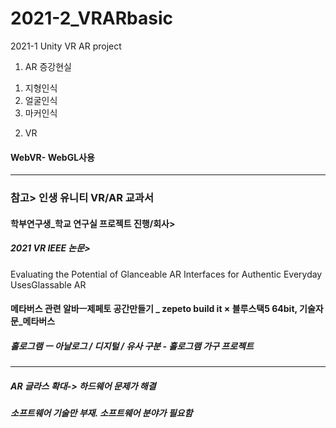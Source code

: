 # 2021-2_VRARbasic
2021-1 Unity VR AR project

1. AR 증강현실
1) 지형인식
2) 얼굴인식
3) 마커인식


2. VR
#### WebVR- WebGL사용

***
### 참고> 인생 유니티 VR/AR 교과서
#### 학부연구생_학교 연구실 프로젝트 진행/회사> 
##### 2021 VR IEEE 논문> 
Evaluating the Potential of Glanceable AR Interfaces for Authentic Everyday UsesGlassable AR  
#### 메타버스 관련 알바ㅡ제페토 공간만들기 _ zepeto build it × 블루스택5 64bit, 기술자문_메타버스


##### 홀로그램 ㅡ 아날로그 / 디지털 / 유사 구분 - 홀로그램 가구 프로젝트
***
##### AR 글라스 확대-> 하드웨어 문제가 해결
##### 소프트웨어 기술만 부재. 소프트웨어 분야가 필요함
